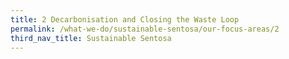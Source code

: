 ```yaml
---
title: 2 Decarbonisation and Closing the Waste Loop
permalink: /what-we-do/sustainable-sentosa/our-focus-areas/2
third_nav_title: Sustainable Sentosa
---
```

